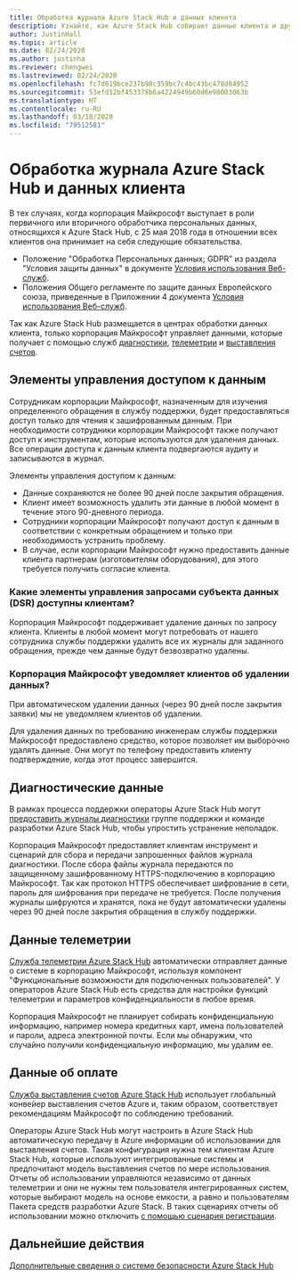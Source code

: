 ```yaml
---
title: Обработка журнала Azure Stack Hub и данных клиента
description: Узнайте, как Azure Stack Hub собирает данные клиента и другую информацию.
author: JustinHall
ms.topic: article
ms.date: 02/24/2020
ms.author: justinha
ms.reviewer: chengwei
ms.lastreviewed: 02/24/2020
ms.openlocfilehash: fc7d819bce237b98c359bc7c4bc43bc478d84952
ms.sourcegitcommit: 53efd12bf453378b6a4224949b60d6e90003063b
ms.translationtype: HT
ms.contentlocale: ru-RU
ms.lasthandoff: 03/18/2020
ms.locfileid: "79512581"
---
```

# <a name="azure-stack-hub-log-and-customer-data-handling"></a>Обработка журнала Azure Stack Hub и данных клиента 

В тех случаях, когда корпорация Майкрософт выступает в роли первичного или вторичного обработчика персональных данных, относящихся к Azure Stack Hub, с 25 мая 2018 года в отношении всех клиентов она принимает на себя следующие обязательства.

- Положение "Обработка Персональных данных; GDPR" из раздела "Условия защиты данных" в документе [Условия использования Веб-служб](http://www.microsoftvolumelicensing.com/DocumentSearch.aspx?Mode=3&DocumentTypeId=31).
- Положения Общего регламенте по защите данных Европейского союза, приведенные в Приложении 4 документа [Условия использования Веб-служб](http://www.microsoftvolumelicensing.com/DocumentSearch.aspx?Mode=3&DocumentTypeId=31).

Так как Azure Stack Hub размещается в центрах обработки данных клиента, только корпорация Майкрософт управляет данными, которые получает с помощью служб [диагностики](azure-stack-diagnostic-log-collection-overview-tzl.md), [телеметрии](azure-stack-telemetry.md) и [выставления счетов](azure-stack-usage-reporting.md).  

## <a name="data-access-controls"></a>Элементы управления доступом к данным 
Сотрудникам корпорации Майкрософт, назначенным для изучения определенного обращения в службу поддержки, будет предоставляться доступ только для чтения к зашифрованным данным. При необходимости сотрудники корпорации Майкрософт также получают доступ к инструментам, которые используются для удаления данных. Все операции доступа к данным клиента подвергаются аудиту и записываются в журнал.  

Элементы управления доступом к данным:
- Данные сохраняются не более 90 дней после закрытия обращения.
- Клиент имеет возможность удалить эти данные в любой момент в течение этого 90-дневного периода.
- Сотрудники корпорации Майкрософт получают доступ к данным в соответствии с конкретным обращением и только при необходимость устранить проблему.
- В случае, если корпорации Майкрософт нужно предоставить данные клиента партнерам (изготовителям оборудования), для этого требуется получить согласие клиента.  

### <a name="what-data-subject-requests-dsr-controls-do-customers-have"></a>Какие элементы управления запросами субъекта данных (DSR) доступны клиентам?
Корпорация Майкрософт поддерживает удаление данных по запросу клиента. Клиенты в любой момент могут потребовать от нашего сотрудника службы поддержки удалить все их журналы для заданного обращения, прежде чем данные будут безвозвратно удалены.  

### <a name="does-microsoft-notify-customers-when-the-data-is-deleted"></a>Корпорация Майкрософт уведомляет клиентов об удалении данных?
При автоматическом удалении данных (через 90 дней после закрытия заявки) мы не уведомляем клиентов об удалении.

Для удаления данных по требованию инженерам службы поддержки Майкрософт предоставлено средство, которое позволяет им выборочно удалять данные. Они могут по телефону предоставить клиенту подтверждение, когда этот процесс завершится.

## <a name="diagnostic-data"></a>Диагностические данные
В рамках процесса поддержки операторы Azure Stack Hub могут [предоставить журналы диагностики](azure-stack-diagnostic-log-collection-overview-tzl.md) группе поддержки и команде разработки Azure Stack Hub, чтобы упростить устранение неполадок.

Корпорация Майкрософт предоставляет клиентам инструмент и сценарий для сбора и передачи запрошенных файлов журнала диагностики. После сбора файлы журнала передаются по защищенному зашифрованному HTTPS-подключению в корпорацию Майкрософт. Так как протокол HTTPS обеспечивает шифрование в сети, пароль для шифрования при передаче не требуется. После получения журналы шифруются и хранятся, пока не будут автоматически удалены через 90 дней после закрытия обращения в службу поддержки.

## <a name="telemetry-data"></a>Данные телеметрии
[Служба телеметрии Azure Stack Hub](azure-stack-telemetry.md) автоматически отправляет данные о системе в корпорацию Майкрософт, используя компонент "Функциональные возможности для подключенных пользователей". У операторов Azure Stack Hub есть средства для настройки функций телеметрии и параметров конфиденциальности в любое время.

Корпорация Майкрософт не планирует собирать конфиденциальную информацию, например номера кредитных карт, имена пользователей и пароли, адреса электронной почты. Если мы обнаружим, что случайно получили конфиденциальную информацию, мы удалим ее.

## <a name="billing-data"></a>Данные об оплате
[Служба выставления счетов Azure Stack Hub](azure-stack-usage-reporting.md) использует глобальный конвейер выставления счетов Azure и, таким образом, соответствует рекомендациям Майкрософт по соблюдению требований.

Операторы Azure Stack Hub могут настроить в Azure Stack Hub автоматическую передачу в Azure информации об использовании для выставления счетов. Такая конфигурация нужна тем клиентам Azure Stack Hub, которые используют интегрированные системы и предпочитают модель выставления счетов по мере использования. Отчеты об использовании управляются независимо от данных телеметрии и они не нужны тем пользователя интегрированных систем, которые выбирают модель на основе емкости, а равно и пользователям Пакета средств разработки Azure Stack. В таких сценариях отчеты об использовании можно отключить [с помощью сценария регистрации](azure-stack-usage-reporting.md).


## <a name="next-steps"></a>Дальнейшие действия 
[Дополнительные сведения о системе безопасности Azure Stack Hub](azure-stack-security-foundations.md) 
